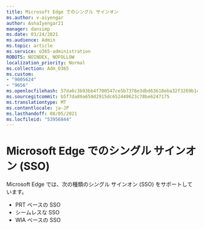 ```yaml
---
title: Microsoft Edge でのシングル サインオン
ms.author: v-aiyengar
author: AshaIyengar21
manager: dansimp
ms.date: 03/24/2021
ms.audience: Admin
ms.topic: article
ms.service: o365-administration
ROBOTS: NOINDEX, NOFOLLOW
localization_priority: Normal
ms.collection: Adm_O365
ms.custom:
- "9005624"
- "9656"
ms.openlocfilehash: 57da6c3b93bb4f700547ce5b7378e3dbd63618eba32f3269b1caf8e356357cb5
ms.sourcegitcommit: b5f7da89a650d2915dc652449623c78be6247175
ms.translationtype: MT
ms.contentlocale: ja-JP
ms.lasthandoff: 08/05/2021
ms.locfileid: "53956844"
---
```

# <a name="single-sign-on-sso-in-microsoft-edge"></a>Microsoft Edge でのシングル サインオン (SSO)

Microsoft Edge では、次の種類のシングル サインオン (SSO) をサポートしています。
- PRT ベースの SSO
- シームレスな SSO
- WIA ベースの SSO
